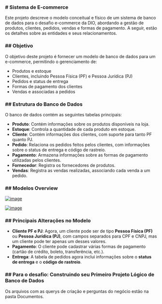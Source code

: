 <h3># Sistema de E-commerce</h3>

Este projeto descreve o modelo conceitual e físico de um sistema de banco de dados para o desafio e-commerce da DIO, abordando a gestão de produtos, clientes, pedidos, vendas e formas de pagamento. A seguir, estão os detalhes sobre as entidades e seus relacionamentos.

<h3>## Objetivo</h3>

O objetivo deste projeto é fornecer um modelo de banco de dados para um e-commerce, permitindo o gerenciamento de:

- Produtos e estoque
- Clientes, incluindo Pessoa Física (PF) e Pessoa Jurídica (PJ)
- Pedidos e status de entrega
- Formas de pagamento dos clientes
- Vendas e associadas a pedidos

<h3>## Estrutura do Banco de Dados</h3>

O banco de dados contém as seguintes tabelas principais:

- **Produto**: Contém informações sobre os produtos disponíveis na loja.
- **Estoque**: Controla a quantidade de cada produto em estoque.
- **Cliente**: Contém informações dos clientes, com suporte para tanto PF quanto PJ.
- **Pedido**: Relaciona os pedidos feitos pelos clientes, com informações sobre o status de entrega e código de rastreio.
- **Pagamento**: Armazena informações sobre as formas de pagamento utilizadas pelos clientes.
- **Fornecedor**: Registra os fornecedores de produtos.
- **Vendas**: Registra as vendas realizadas, associando cada venda a um pedido.

<h3>## Modelos Overview </h3>

[![image](https://github.com/user-attachments/assets/15b7a1fa-d939-437a-bcf4-45c9efe8d801)](https://github.com/user-attachments/assets/62905776-d5dc-46ae-92e1-2476028f5da3)

[![image](https://github.com/user-attachments/assets/15b7a1fa-d939-437a-bcf4-45c9efe8d801)](https://github.com/user-attachments/assets/0b860b87-b3ea-4866-b6e9-df56ec6204f4)

<h3>## Principais Alterações no Modelo</h3>

- **Cliente PF e PJ**: Agora, um cliente pode ser de tipo **Pessoa Física (PF)** ou **Pessoa Jurídica (PJ)**, com campos separados para CPF e CNPJ, mas um cliente pode ter apenas um desses valores.
- **Pagamento**: O cliente pode cadastrar várias formas de pagamento (cartão de crédito, boleto, transferência, etc.).
- **Entrega**: A tabela de pedidos agora inclui informações sobre o **status de entrega** e o **código de rastreio**.

<h3>## Para o desafio: Construindo seu Primeiro Projeto Lógico de Banco de Dados</h3>

Os arquivos com as querys de criação e perguntas do negócio estão na pasta Documentos.

